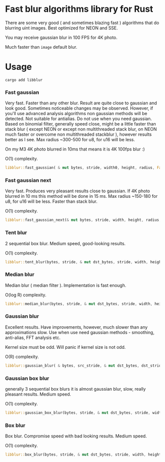 # Fast blur algorithms library for Rust

There are some very good ( and sometimes blazing fast ) algorithms that do blurring uint images.
Best optimized for NEON and SSE.

You may receive gaussian blur in 100 FPS for 4K photo.

Much faster than `image` default blur.

# Usage

```
cargo add libblur
```

### Fast gaussian

Very fast. Faster than any other blur. Result are quite close to gaussian and look good. Sometimes noticeable changes
may be
observed. However, if you'll use advanced analysis algorithms non gaussian methods will be detected. Not suitable for
antialias.
Do not use when you need gaussian. Based on binomial filter, generally speed close, might be a little faster than stack
blur ( except NEON or except non multithreaded stack blur, on NEON much faster or overcome non multithreaded
stackblur ), however results better as I see. Max radius ~300-500 for u8, for u16 will be less.

On my M3 4K photo blurred in 10ms that means it is 4K 100fps blur :)

O(1) complexity.

```rust
libblur::fast_gaussian( & mut bytes, stride, width0, height, radius, FastBlurChannels::Channels3);
```

### Fast gaussian next

Very fast.
Produces very pleasant results close to gaussian.
If 4K photo blurred in 10 ms this method will be done in 15 ms. Max radius ~150-180 for u8, for u16 will be less.
Faster than stack blur.

O(1) complexity.

```rust
libblur::fast_gaussian_next(& mut bytes, stride, width, height, radius, FastBlurChannels::Channels3);
```

### Tent blur

2 sequential box blur. Medium speed, good-looking results.

O(1) complexity.

```rust
libblur::tent_blur(bytes, stride, & mut dst_bytes, stride, width, height, radius, FastBlurChannels::Channels3);
```

### Median blur

Median blur ( median filter ). Implementation is fast enough.

O(log R) complexity.

```rust
libblur::median_blur(bytes, stride, & mut dst_bytes, stride, width, height, radius, FastBlurChannels::Channels3);
```

### Gaussian blur

Excellent results. Have improvements, however, much slower than any approximations slow. Use when use need gaussian methods - smoothing, anti-alias,
FFT analysis etc.

Kernel size must be odd. Will panic if kernel size is not odd.

O(R) complexity.

```rust
libblur::gaussian_blur( & bytes, src_stride, & mut dst_bytes, dst_stride, width, height, kernel_size, sigma, FastBlurChannels::Channels3);
```

### Gaussian box blur

generally 3 sequential box blurs it is almost gaussian blur, slow, really pleasant results.
Medium speed.

O(1) complexity.

```rust
libblur::gaussian_box_blur(bytes, stride, & mut dst_bytes, stride, width, height, radius, FastBlurChannels::Channels3);
```

### Box blur

Box blur. Compromise speed with bad looking results.
Medium speed.

O(1) complexity.

```rust
libblur::box_blur(bytes, stride, & mut dst_bytes, stride, width, height, radius, FastBlurChannels::Channels3);
```
